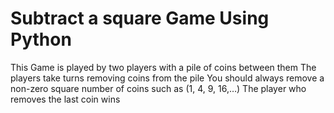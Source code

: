 # Subtract a square Game Using Python
This Game is played by two players with a pile of coins between them
The players take turns removing coins from the pile
You should always remove a non-zero square number of coins such as (1, 4, 9, 16,…)
The player who removes the last coin wins
